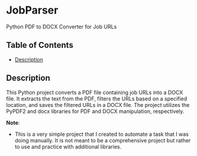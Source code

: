 # JobParser

Python PDF to DOCX Converter for Job URLs


## Table of Contents

- [Description](#description)

## Description

This Python project converts a PDF file containing job URLs into a DOCX file. It extracts the text from the PDF, filters the URLs based on a specified location, and saves the filtered URLs in a DOCX file. The project utilizes the PyPDF2 and docx libraries for PDF and DOCX manipulation, respectively. 

**Note**:
- This is a very simple project that I created to automate a task that I was doing manually. It is not meant to be a comprehensive project but rather to use and practice with additional libraries.
